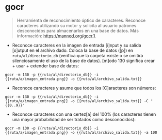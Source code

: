 # gocr

> Herramienta de reconocimiento óptico de caracteres.
> Reconoce caracteres utilizando su motor y solicita al usuario patrones desconocidos para almacenarlos en una base de datos.
> Más información: <https://manned.org/gocr.1>.

- Reconoce caracteres en la imagen de entrada [i]nput y su salida [o]utput en el archivo dado. Coloca la base de datos ([p]) en `ruta/al/directorio_db` (verifica que la carpeta existe o se omitirá silenciosamente el uso de la base de datos). [m]odo 130 significa crear + usar + extender base de datos:

`gocr -m 130 -p {{ruta/al/directorio_db}} -i {{ruta/a/imagen_entrada.png}} -o {{ruta/al/archivo_salida.txt}}`

- Reconoce caracteres y asume que todos los [C]aracteres son números:

`gocr -m 130 -p {{ruta/al/directorio_db}} -i {{ruta/a/imagen_entrada.png}} -o {{ruta/al/archivo_salida.txt}} -C "{{0..9}}"`

- Reconoce caracteres con una certez[a] del 100% (los caracteres tienen una mayor probabilidad de ser tratados como desconocidos):

`gocr -m 130 -p {{ruta/al/directorio_db}} -i {{ruta/a/imagen_entrada.png}} -o {{ruta/al/archivo_salida.txt}} -a 100`
